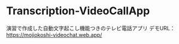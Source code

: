 # Transcription-VideoCallApp
演習で作成した自動文字起こし機能つきのテレビ電話アプリ
デモURL：https://mojiokoshi-videochat.web.app/
